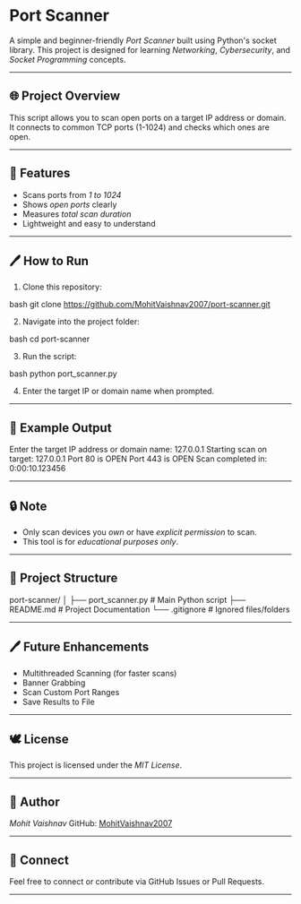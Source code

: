 # Port Scanner

A simple and beginner-friendly *Port Scanner* built using Python's socket library. This project is designed for learning *Networking*, *Cybersecurity*, and *Socket Programming* concepts.

---

## 🌐 Project Overview

This script allows you to scan open ports on a target IP address or domain. It connects to common TCP ports (1-1024) and checks which ones are open.

---

## 🔧 Features

* Scans ports from *1 to 1024*
* Shows *open ports* clearly
* Measures *total scan duration*
* Lightweight and easy to understand

---

## 🖊 How to Run

1. Clone this repository:

bash
git clone https://github.com/MohitVaishnav2007/port-scanner.git


2. Navigate into the project folder:

bash
cd port-scanner


3. Run the script:

bash
python port_scanner.py


4. Enter the target IP or domain name when prompted.

---

## 🔹 Example Output


Enter the target IP address or domain name: 127.0.0.1
Starting scan on target: 127.0.0.1
Port 80 is OPEN
Port 443 is OPEN
Scan completed in: 0:00:10.123456


---

## 🔒 Note

* Only scan devices you *own* or have *explicit permission* to scan.
* This tool is for *educational purposes only*.

---

## 🏡 Project Structure


port-scanner/
│
├── port_scanner.py   # Main Python script
├── README.md         # Project Documentation
└── .gitignore        # Ignored files/folders



---

## 🖊 Future Enhancements

* Multithreaded Scanning (for faster scans)
* Banner Grabbing
* Scan Custom Port Ranges
* Save Results to File

---

## 🕊 License

This project is licensed under the *MIT License*.

---

## 👤 Author

*Mohit Vaishnav*
GitHub: [MohitVaishnav2007](https://github.com/MohitVaishnav2007)

---

## 🔗 Connect

Feel free to connect or contribute via GitHub Issues or Pull Requests.

---
